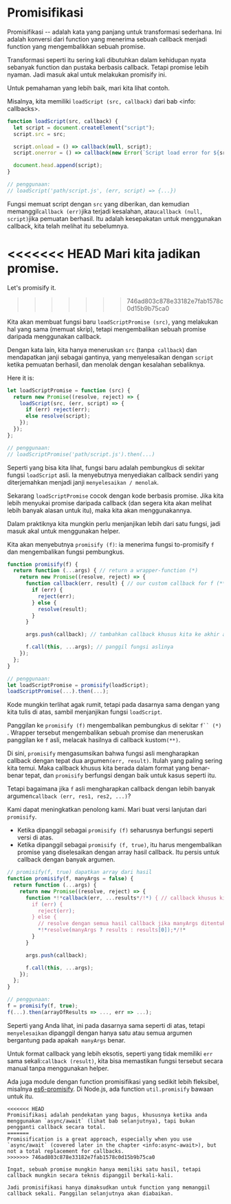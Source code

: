 # Promisifikasi

Promisifikasi -- adalah kata yang panjang untuk transformasi sederhana. Ini adalah konversi dari function yang menerima sebuah callback menjadi function yang mengembalikkan sebuah promise.

Transformasi seperti itu sering kali dibutuhkan dalam kehidupan nyata sebanyak function dan pustaka berbasis callback. Tetapi promise lebih nyaman. Jadi masuk akal untuk melakukan promisify ini.

Untuk pemahaman yang lebih baik, mari kita lihat contoh.

Misalnya, kita memiliki `loadScript (src, callback)` dari bab <info: callbacks>.

```js run
function loadScript(src, callback) {
  let script = document.createElement("script");
  script.src = src;

  script.onload = () => callback(null, script);
  script.onerror = () => callback(new Error(`Script load error for ${src}`));

  document.head.append(script);
}

// penggunaan:
// loadScript('path/script.js', (err, script) => {...})
```

Fungsi memuat script dengan `src` yang diberikan, dan kemudian memanggil` callback (err) `jika terjadi kesalahan, atau` callback (null, script) `jika pemuatan berhasil. Itu adalah kesepakatan untuk menggunakan callback, kita telah melihat itu sebelumnya.

<<<<<<< HEAD
Mari kita jadikan promise.
=======
Let's promisify it.
>>>>>>> 746ad803c878e33182e7fab1578c0d15b9b75ca0

Kita akan membuat fungsi baru `loadScriptPromise (src)`, yang melakukan hal yang sama (memuat skrip), tetapi mengembalikan sebuah promise daripada menggunakan callback.

Dengan kata lain, kita hanya meneruskan `src` (tanpa` callback`) dan mendapatkan janji sebagai gantinya, yang menyelesaikan dengan `script` ketika pemuatan berhasil, dan menolak dengan kesalahan sebaliknya.

Here it is:
```js
let loadScriptPromise = function (src) {
  return new Promise((resolve, reject) => {
    loadScript(src, (err, script) => {
      if (err) reject(err);
      else resolve(script);
    });
  });
};

// penggunaan:
// loadScriptPromise('path/script.js').then(...)
```

Seperti yang bisa kita lihat, fungsi baru adalah pembungkus di sekitar fungsi `loadScript` asli. Ia menyebutnya menyediakan callback sendiri yang diterjemahkan menjadi janji `menyelesaikan / menolak`.

Sekarang `loadScriptPromise` cocok dengan kode berbasis promise. Jika kita lebih menyukai promise daripada callback (dan segera kita akan melihat lebih banyak alasan untuk itu), maka kita akan menggunakannya.

Dalam praktiknya kita mungkin perlu menjanjikan lebih dari satu fungsi, jadi masuk akal untuk menggunakan helper.

Kita akan menyebutnya `promisify (f)`: ia menerima fungsi to-promisify `f` dan mengembalikan fungsi pembungkus.

```js
function promisify(f) {
  return function (...args) { // return a wrapper-function (*)
    return new Promise((resolve, reject) => {
      function callback(err, result) { // our custom callback for f (**)
        if (err) {
          reject(err);
        } else {
          resolve(result);
        }
      }

      args.push(callback); // tambahkan callback khusus kita ke akhir argumen f

      f.call(this, ...args); // panggil fungsi aslinya
    });
  };
}

// penggunaan:
let loadScriptPromise = promisify(loadScript);
loadScriptPromise(...).then(...);
```


Kode mungkin terlihat agak rumit, tetapi pada dasarnya sama dengan yang kita tulis di atas, sambil menjanjikan fungsi `loadScript`.

Panggilan ke `promisify (f)` mengembalikan pembungkus di sekitar `f`` (*) `. Wrapper tersebut mengembalikan sebuah promise dan meneruskan panggilan ke `f` asli, melacak hasilnya di callback kustom` (**) `.

Di sini, `promisify` mengasumsikan bahwa fungsi asli mengharapkan callback dengan tepat dua argumen` (err, result) `. Itulah yang paling sering kita temui. Maka callback khusus kita berada dalam format yang benar-benar tepat, dan `promisify` berfungsi dengan baik untuk kasus seperti itu.


Tetapi bagaimana jika `f` asli mengharapkan callback dengan lebih banyak argumen` callback (err, res1, res2, ...) `?

Kami dapat meningkatkan penolong kami. Mari buat versi lanjutan dari `promisify`.

- Ketika dipanggil sebagai `promisify (f)` seharusnya berfungsi seperti versi di atas.
- Ketika dipanggil sebagai `promisify (f, true)`, itu harus mengembalikan promise yang diselesaikan dengan array hasil callback. Itu persis untuk callback dengan banyak argumen.

```js
// promisify(f, true) dapatkan array dari hasil
function promisify(f, manyArgs = false) {
  return function (...args) {
    return new Promise((resolve, reject) => {
      function *!*callback(err, ...results*/!*) { // callback khusus kita untuk f
        if (err) {
          reject(err);
        } else {
          // resolve dengan semua hasil callback jika manyArgs ditentukan
          *!*resolve(manyArgs ? results : results[0]);*/!*
        }
      }

      args.push(callback);

      f.call(this, ...args);
    });
  };
}

// penggunaan:
f = promisify(f, true);
f(...).then(arrayOfResults => ..., err => ...);
```

Seperti yang Anda lihat, ini pada dasarnya sama seperti di atas, tetapi `menyelesaikan` dipanggil dengan hanya satu atau semua argumen bergantung pada apakah` manyArgs` benar.

Untuk format callback yang lebih eksotis, seperti yang tidak memiliki `err` sama sekali:` callback (result) `, kita bisa memastikan fungsi tersebut secara manual tanpa menggunakan helper.

Ada juga module dengan function promisifikasi yang sedikit lebih fleksibel, misalnya [es6-promisify](https://github.com/digitaldesignlabs/es6-promisify). Di Node.js, ada function `util.promisify` bawaan untuk itu.

```smart
<<<<<<< HEAD
Promisifikasi adalah pendekatan yang bagus, khususnya ketika anda menggunakan `async/await` (lihat bab selanjutnya), tapi bukan pengganti callback secara total.
=======
Promisification is a great approach, especially when you use `async/await` (covered later in the chapter <info:async-await>), but not a total replacement for callbacks.
>>>>>>> 746ad803c878e33182e7fab1578c0d15b9b75ca0

Ingat, sebuah promise mungkin hanya memiliki satu hasil, tetapi callback mungkin secara teknis dipanggil berkali-kali.

Jadi promisifikasi hanya dimaksudkan untuk function yang memanggil callback sekali. Panggilan selanjutnya akan diabaikan.
```
